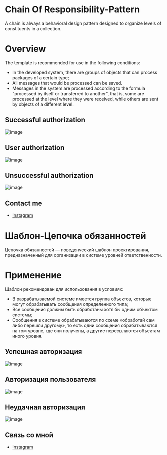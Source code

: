 # Chain Of Responsibility-Pattern
A chain is always a behavioral design pattern designed to organize levels of constituents in a collection.

# Overview
The template is recommended for use in the following conditions:

- In the developed system, there are groups of objects that can process packages of a certain type;
- All messages that would be processed can be saved.
- Messages in the system are processed according to the formula "processed by itself or transferred to another", that is, some are processed at the level where they were received, while others are sent by objects of a different level.

## Successful authorization
![image](https://user-images.githubusercontent.com/85111590/199717480-57509e25-d91a-4422-bdb7-cf73816953ce.png)
## User authorization
![image](https://user-images.githubusercontent.com/85111590/199718661-08946eea-eff8-4b7a-a5b6-9db7822bfd24.png)
## Unsuccessful authorization
![image](https://user-images.githubusercontent.com/85111590/199718037-0c6716b6-6aec-4b52-9c84-433ec01e6c7a.png)


## Contact me
- [Instagram](https://www.instagram.com/ogkkk.exe/)


# Шаблон-Цепочка обязанностей
Цепочка обязанностей — поведенческий шаблон проектирования, предназначенный для организации в системе уровней ответственности.

# Применение
Шаблон рекомендован для использования в условиях:

- В разрабатываемой системе имеется группа объектов, которые могут обрабатывать сообщения определенного типа;
- Все сообщения должны быть обработаны хотя бы одним объектом системы;
- Сообщения в системе обрабатываются по схеме «обработай сам либо перешли другому», то есть одни сообщения обрабатываются на том уровне, где они получены, а другие пересылаются объектам иного уровня.

## Успешная авторизация
![image](https://user-images.githubusercontent.com/85111590/199717480-57509e25-d91a-4422-bdb7-cf73816953ce.png)
## Авторизация пользователя
![image](https://user-images.githubusercontent.com/85111590/199718661-08946eea-eff8-4b7a-a5b6-9db7822bfd24.png)
## Неудачная авторизация
![image](https://user-images.githubusercontent.com/85111590/199718037-0c6716b6-6aec-4b52-9c84-433ec01e6c7a.png)

## Связь со мной
- [Instagram](https://www.instagram.com/ogkkk.exe/)
